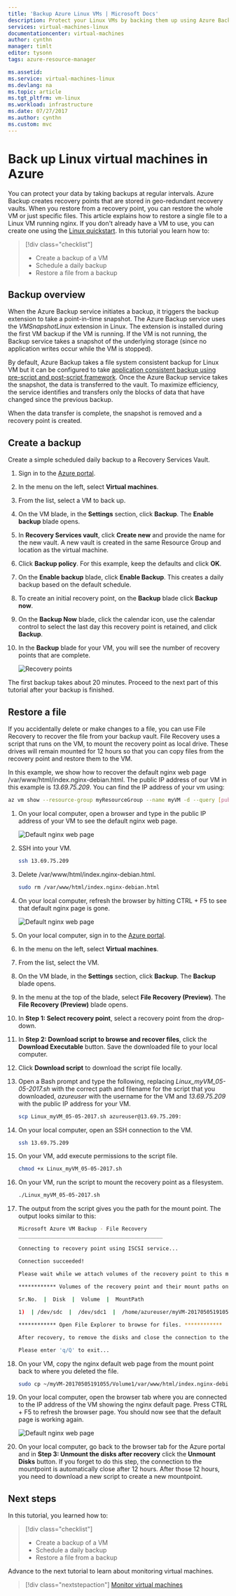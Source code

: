```yaml
---
title: 'Backup Azure Linux VMs | Microsoft Docs'
description: Protect your Linux VMs by backing them up using Azure Backup.
services: virtual-machines-linux
documentationcenter: virtual-machines
author: cynthn
manager: timlt
editor: tysonn
tags: azure-resource-manager

ms.assetid: 
ms.service: virtual-machines-linux
ms.devlang: na
ms.topic: article
ms.tgt_pltfrm: vm-linux
ms.workload: infrastructure
ms.date: 07/27/2017
ms.author: cynthn
ms.custom: mvc
---
```

# Back up Linux  virtual machines in Azure

You can protect your data by taking backups at regular intervals. Azure Backup creates recovery points that are stored in geo-redundant recovery vaults. When you restore from a recovery point, you can restore the whole VM or just specific files. This article explains how to restore a single file to a Linux VM running nginx. If you don't already have a VM to use, you can create one using the [Linux quickstart](quick-create-cli.md). In this tutorial you learn how to:

> [!div class="checklist"]
> * Create a backup of a VM
> * Schedule a daily backup
> * Restore a file from a backup



## Backup overview

When the Azure Backup service initiates a backup, it triggers the backup extension to take a point-in-time snapshot. The Azure Backup service uses the _VMSnapshotLinux_ extension in Linux. The extension is installed during the first VM backup if the VM is running. If the VM is not running, the Backup service takes a snapshot of the underlying storage (since no application writes occur while the VM is stopped).

By default, Azure Backup takes a file system consistent backup for Linux VM but it can be configured to take [application consistent backup using pre-script and post-script framework](https://docs.microsoft.com/azure/backup/backup-azure-linux-app-consistent). 
Once the Azure Backup service takes the snapshot, the data is transferred to the vault. To maximize efficiency, the service identifies and transfers only the blocks of data that have changed since the previous backup.

When the data transfer is complete, the snapshot is removed and a recovery point is created.


## Create a backup
Create a simple scheduled daily backup to a Recovery Services Vault. 

1. Sign in to the [Azure portal](https://portal.azure.com/).
2. In the menu on the left, select **Virtual machines**. 
3. From the list, select a VM to back up.
4. On the VM blade, in the **Settings** section, click **Backup**. The **Enable backup** blade opens.
5. In **Recovery Services vault**, click **Create new** and provide the name for the new vault. A new vault is created in the same Resource Group and location as the virtual machine.
6. Click **Backup policy**. For this example, keep the defaults and click **OK**.
7. On the **Enable backup** blade, click **Enable Backup**. This creates a daily backup based on the default schedule.
10. To create an initial recovery point, on the **Backup** blade click **Backup now**.
11. On the **Backup Now** blade, click the calendar icon, use the calendar control to select the last day this recovery point is retained, and click **Backup**.
12. In the **Backup** blade for your VM, you will see the number of recovery points that are complete.

	![Recovery points](./media/tutorial-backup-vms/backup-complete.png)

The first backup takes about 20 minutes. Proceed to the next part of this tutorial after your backup is finished.

## Restore a file

If you accidentally delete or make changes to a file, you can use File Recovery to recover the file from your backup vault. File Recovery uses a script that runs on the VM, to mount the recovery point as local drive. These drives will remain mounted for 12 hours so that you can copy files from the recovery point and restore them to the VM.  

In this example, we show how to recover the default nginx web page /var/www/html/index.nginx-debian.html. The public IP address of our VM in this example is *13.69.75.209*. You can find the IP address of your vm using:

 ```bash 
 az vm show --resource-group myResourceGroup --name myVM -d --query [publicIps] --o tsv
 ```

 
1. On your local computer, open a browser and type in the public IP address of your VM to see the default nginx web page.

	![Default nginx web page](./media/tutorial-backup-vms/nginx-working.png)

1. SSH into your VM.

    ```bash
    ssh 13.69.75.209
    ```
2. Delete /var/www/html/index.nginx-debian.html.

    ```bash
	sudo rm /var/www/html/index.nginx-debian.html
	```
	
4. On your local computer, refresh the browser by hitting CTRL + F5 to see that default nginx page is gone.

	![Default nginx web page](./media/tutorial-backup-vms/nginx-broken.png)
	
1. On your local computer, sign in to the [Azure portal](https://portal.azure.com/).
6. In the menu on the left, select **Virtual machines**. 
7. From the list, select the VM.
8. On the VM blade, in the **Settings** section, click **Backup**. The **Backup** blade opens. 
9. In the menu at the top of the blade, select **File Recovery (Preview)**. The **File Recovery (Preview)** blade opens.
10. In **Step 1: Select recovery point**, select a recovery point from the drop-down.
11. In **Step 2: Download script to browse and recover files**, click the **Download Executable** button. Save the downloaded file to your local computer.
7. Click **Download script** to download the script file locally.
8. Open a Bash prompt and type the following, replacing *Linux_myVM_05-05-2017.sh* with the correct path and filename for the script that you downloaded, *azureuser* with the username for the VM and *13.69.75.209* with the public IP address for your VM.
    
	```bash
	scp Linux_myVM_05-05-2017.sh azureuser@13.69.75.209:
	```
	
9. On your local computer, open an SSH connection to the VM.

    ```bash
	ssh 13.69.75.209
	```
	
10. On your VM, add execute permissions to the script file.

    ```bash
	chmod +x Linux_myVM_05-05-2017.sh
	```
	
11. On your VM, run the script to mount the recovery point as a filesystem.

    ```bash
	./Linux_myVM_05-05-2017.sh
	```
	
12. The output from the script gives you the path for the mount point. The output looks similar to this:

    ```bash
	Microsoft Azure VM Backup - File Recovery
	______________________________________________
                          
	Connecting to recovery point using ISCSI service...
	
	Connection succeeded!
	
	Please wait while we attach volumes of the recovery point to this machine...
                         
	************ Volumes of the recovery point and their mount paths on this machine ************

	Sr.No.  |  Disk  |  Volume  |  MountPath 

	1)  | /dev/sdc  |  /dev/sdc1  |  /home/azureuser/myVM-20170505191055/Volume1

	************ Open File Explorer to browse for files. ************

	After recovery, to remove the disks and close the connection to the recovery point, please click 'Unmount Disks' in step 3 of the portal.

	Please enter 'q/Q' to exit...
	```

12. On your VM, copy the nginx default web page from the mount point back to where you deleted the file.

    ```bash
	sudo cp ~/myVM-20170505191055/Volume1/var/www/html/index.nginx-debian.html /var/www/html/
	```
	
17. On your local computer, open the browser tab where you are connected to the IP address of the VM showing the nginx default page. Press CTRL + F5 to refresh the browser page. You should now see that the default page is working again.

	![Default nginx web page](./media/tutorial-backup-vms/nginx-working.png)

18. On your local computer, go back to the browser tab for the Azure portal and in **Step 3: Unmount the disks after recovery** click the **Unmount Disks** button. If you forget to do this step, the connection to the mountpoint is automatically close after 12 hours. After those 12 hours, you need to download a new script to create a new mountpoint.


## Next steps

In this tutorial, you learned how to:

> [!div class="checklist"]
> * Create a backup of a VM
> * Schedule a daily backup
> * Restore a file from a backup

Advance to the next tutorial to learn about monitoring virtual machines.

> [!div class="nextstepaction"]
> [Monitor virtual machines](tutorial-monitoring.md)

